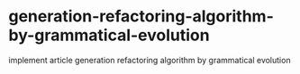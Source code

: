 # generation-refactoring-algorithm-by-grammatical-evolution
implement article generation refactoring algorithm by grammatical evolution
